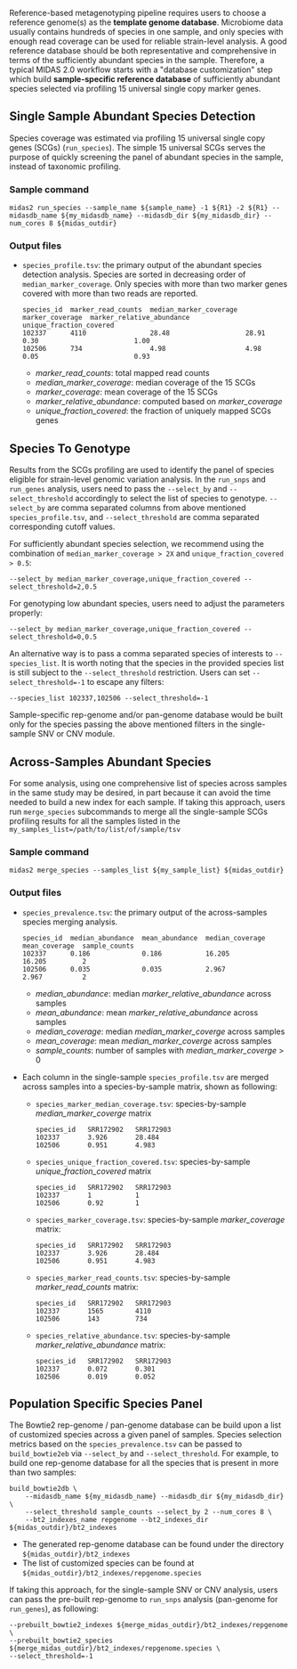 
Reference-based metagenotyping pipeline requires users to choose a reference genome(s) as the **template genome database**. Microbiome data usually contains hundreds of species in one sample, and only species with enough read coverage can be used for reliable strain-level analysis. A good reference database should be both representative and comprehensive in terms of the sufficiently abundant species in the sample. Therefore, a typical MIDAS 2.0 workflow starts with a "database customization" step which build **sample-specific reference database** of sufficiently abundant species selected via profiling 15 universal single copy marker genes. 


## Single Sample Abundant Species Detection

Species coverage was estimated via profiling 15 universal single copy genes (SCGs) (`run_species`). The simple 15 universal SCGs serves the purpose of quickly screening the panel of abundant species in the sample, instead of taxonomic profiling.

### Sample command

  ```
  midas2 run_species --sample_name ${sample_name} -1 ${R1} -2 ${R1} --midasdb_name ${my_midasdb_name} --midasdb_dir ${my_midasdb_dir} --num_cores 8 ${midas_outdir}
  ```

### Output files

- `species_profile.tsv`: the primary output of the abundant species detection analysis. Species are sorted in decreasing order of `median_marker_coverage`. Only species with more than two marker genes covered with more than two reads are reported. 
   ```
   species_id  marker_read_counts  median_marker_coverage  marker_coverage  marker_relative_abundance   unique_fraction_covered
   102337      4110                28.48                   28.91            0.30                        1.00
   102506      734                 4.98                    4.98             0.05                        0.93
   ```
  * _marker_read_counts_: total mapped read counts
  * _median_marker_coverage_: median coverage of the 15 SCGs
  * _marker_coverage_: mean coverage of the 15 SCGs
  * _marker_relative_abundance_: computed based on _marker_coverage_
  * _unique_fraction_covered_: the fraction of uniquely mapped SCGs genes

## Species To Genotype

Results from the SCGs profiling are used to identify the panel of species eligible for strain-level genomic variation analysis. In the `run_snps` and `run_genes` analysis, users need to pass the `--select_by` and `--select_threshold` accordingly to select the list of species to genotype. `--select_by` are comma separated columns from above mentioned `species_profile.tsv`, and `--select_threshold` are comma separated corresponding cutoff values.

For sufficiently abundant species selection, we recommend using the combination of `median_marker_coverage > 2X` and `unique_fraction_covered > 0.5`:

```
--select_by median_marker_coverage,unique_fraction_covered --select_threshold=2,0.5 
```

For genotyping low abundant species, users need to adjust the parameters properly:

```
--select_by median_marker_coverage,unique_fraction_covered --select_threshold=0,0.5 
```

An alternative way is to pass a comma separated species of interests to `--species_list`. It is worth noting that the species in the provided species list is still subject to the `--select_threshold` restriction. Users can set `--select_threshold=-1` to escape any filters:

```
--species_list 102337,102506 --select_threshold=-1
```

Sample-specific rep-genome and/or pan-genome database would be built only for the species passing the above mentioned filters in the single-sample SNV or CNV module. 

  
## Across-Samples Abundant Species

For some analysis, using one comprehensive list of species across samples in the same study may be desired, in part because it can avoid the time needed to build a new index for each sample. If taking this approach, users run `merge_species` subcommands to merge all the single-sample SCGs profiling results for all the samples listed in the `my_samples_list=/path/to/list/of/sample/tsv`

### Sample command

   ```
   midas2 merge_species --samples_list ${my_sample_list} ${midas_outdir}
   ```

### Output files

- `species_prevalence.tsv`: the primary output of the across-samples species merging analysis. 

   ```
   species_id  median_abundance  mean_abundance  median_coverage  mean_coverage  sample_counts
   102337      0.186             0.186           16.205           16.205         2
   102506      0.035             0.035           2.967            2.967          2
   ```
   * _median_abundance_: median _marker_relative_abundance_ across samples
   * _mean_abundance_: mean _marker_relative_abundance_ across samples
   * _median_coverage_: median _median_marker_coverge_ across samples
   * _mean_coverage_: mean _median_marker_coverge_ across samples
   * _sample_counts_: number of samples with _median_marker_coverge_ > 0

- Each column in the single-sample `species_profile.tsv` are merged across samples into a species-by-sample matrix, shown as following:
  - `species_marker_median_coverage.tsv`: species-by-sample _median_marker_coverge_ matrix
     ```
     species_id   SRR172902   SRR172903
     102337       3.926       28.484
     102506       0.951       4.983
     ```
  - `species_unique_fraction_covered.tsv`: species-by-sample _unique_fraction_covered_ matrix
     ```
     species_id   SRR172902   SRR172903
     102337       1           1
     102506       0.92        1
     ```
  - `species_marker_coverage.tsv`: species-by-sample _marker_coverage_ matrix: 
     ```
     species_id   SRR172902   SRR172903
     102337       3.926       28.484
     102506       0.951       4.983
     ```
  - `species_marker_read_counts.tsv`: species-by-sample _marker_read_counts_ matrix: 
     ```
     species_id   SRR172902   SRR172903
     102337       1565        4110
     102506       143         734
     ```
  - `species_relative_abundance.tsv`: species-by-sample _marker_relative_abundance_ matrix: 
     ```
     species_id   SRR172902   SRR172903
     102337       0.072       0.301
     102506       0.019       0.052
     ```

## Population Specific Species Panel

The Bowtie2 rep-genome / pan-genome database can be build upon a list of customized species across a given panel of samples. Species selection metrics based on the `species_prevalence.tsv` can be passed to `build_bowtie2eb` via `--select_by` and `--select_threshold`. For example, to build one rep-genome database for all the species that is present in more than two samples:

```
build_bowtie2db \
    --midasdb_name ${my_midasdb_name} --midasdb_dir ${my_midasdb_dir} \ 
    --select_threshold sample_counts --select_by 2 --num_cores 8 \
    --bt2_indexes_name repgenome --bt2_indexes_dir ${midas_outdir}/bt2_indexes
```

  - The generated rep-genome database can be found under the directory `${midas_outdir}/bt2_indexes`
  - The list of customized species can be found at `${midas_outdir}/bt2_indexes/repgenome.species`


If taking this approach, for the single-sample SNV or CNV analysis, users can pass the pre-built rep-genome to `run_snps` analysis (pan-genome for `run_genes`), as following:

```
--prebuilt_bowtie2_indexes ${merge_midas_outdir}/bt2_indexes/repgenome \
--prebuilt_bowtie2_species ${merge_midas_outdir}/bt2_indexes/repgenome.species \
--select_threshold=-1
```
